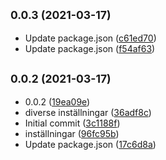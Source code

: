 ## <small>0.0.3 (2021-03-17)</small>

* Update package.json ([c61ed70](https://github.com/fredoffcloud/ElectronDummyWrapper4/commit/c61ed70))
* Update package.json ([f54af63](https://github.com/fredoffcloud/ElectronDummyWrapper4/commit/f54af63))



## <small>0.0.2 (2021-03-17)</small>

* 0.0.2 ([19ea09e](https://github.com/fredoffcloud/ElectronDummyWrapper4/commit/19ea09e))
* diverse inställningar ([36adf8c](https://github.com/fredoffcloud/ElectronDummyWrapper4/commit/36adf8c))
* Initial commit ([3c1188f](https://github.com/fredoffcloud/ElectronDummyWrapper4/commit/3c1188f))
* inställningar ([96fc95b](https://github.com/fredoffcloud/ElectronDummyWrapper4/commit/96fc95b))
* Update package.json ([17c6d8a](https://github.com/fredoffcloud/ElectronDummyWrapper4/commit/17c6d8a))




